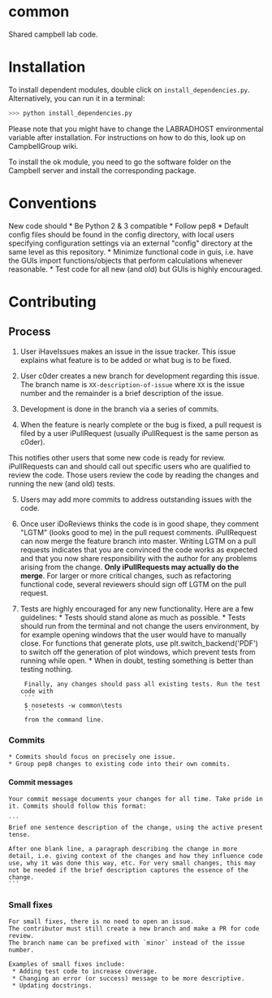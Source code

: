 common
======

Shared campbell lab code.

# Installation
To install dependent modules, double click on ```install_dependencies.py```. Alternatively, you can run it in a terminal:

```bash
>>> python install_dependencies.py
```

Please note that you might have to change the LABRADHOST environmental variable after installation. For instructions on how to do this, look up on CampbellGroup wiki.

To install the ok module, you need to go the software folder on the Campbell server and install the corresponding package.

# Conventions
New code should
    * Be Python 2 & 3 compatible
    * Follow pep8
    * Default config files should be found in the config directory, with local users specifying configuration settings via an external "config" directory at the  same level as this repository.
    * Minimize functional code in guis, i.e. have the GUIs import functions/objects that perform calculations whenever reasonable.
    * Test code for all new (and old) but GUIs is highly encouraged.  


# Contributing

## Process

1. User iHaveIssues makes an issue in the issue tracker.  This issue explains what feature is to be added or what bug is to be fixed.

2. User c0der creates a new branch for development regarding this issue. The branch name is `XX-description-of-issue` where `XX` is the issue number and the remainder is a brief description of the issue.

3. Development is done in the branch via a series of commits.

4. When the feature is nearly complete or the bug is fixed, a pull request is filed by a user iPullRequest (usually iPullRequest is the same person as c0der).

This notifies other users that some new code is ready for review. iPullRequests can and should call out specific users who are qualified to review the code. Those users review the code by reading the changes and running the new (and old) tests.

5. Users may add more commits to address outstanding issues with the code.

6. Once user iDoReviews thinks the code is in good shape, they comment "LGTM" (looks good to me) in the pull request comments. iPullRequest can now merge the feature branch into master. Writing LGTM on a pull requests indicates that you are convinced the code works as expected and that you now share responsibility with the author for any problems arising from the change. **Only iPullRequests may actually do the merge**.  For larger or more critical changes, such as refactoring functional code, several reviewers should sign off LGTM on the pull request.

7. Tests are highly encouraged for any new functionality. Here are a few guidelines:
       * Tests should stand alone as much as possible.
       * Tests should run from the terminal and not change the users environment, by for example opening windows that the user would have to manually close. For functions that generate plots, use plt.switch_backend('PDF') to switch off the generation of plot windows, which prevent tests from running while open.
       * When in doubt, testing something is better than testing nothing.

        Finally, any changes should pass all existing tests. Run the test code with
        ```
        $ nosetests -w common\tests
        ```
        from the command line.

### Commits

    * Commits should focus on precisely one issue.
    * Group pep8 changes to existing code into their own commits.

#### Commit messages

    Your commit message documents your changes for all time. Take pride in it. Commits should follow this format:

    ```
    Brief one sentence description of the change, using the active present tense.

    After one blank line, a paragraph describing the change in more detail, i.e. giving context of the changes and how they influence code use, why it was done this way, etc. For very small changes, this may not be needed if the brief description captures the essence of the change.
    ```

### Small fixes

    For small fixes, there is no need to open an issue.
    The contributor must still create a new branch and make a PR for code review.
    The branch name can be prefixed with `minor` instead of the issue number.

    Examples of small fixes include:
     * Adding test code to increase coverage.
     * Changing an error (or success) message to be more descriptive.
     * Updating docstrings.
